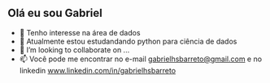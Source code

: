 ## Olá eu sou Gabriel

- 👋 Tenho interesse na área de dados
- 👀 Atualmente estou estudandando python para ciência de dados
- 💞️ I’m looking to collaborate on ...
- 📫 Você pode me encontrar no e-mail gabrielhsbarreto@gmail.com e no linkedin www.linkedin.com/in/gabrielhsbarreto

<!---
gabrielkeep/gabrielkeep is a ✨ special ✨ repository because its `README.md` (this file) appears on your GitHub profile.
You can click the Preview link to take a look at your changes.
--->
